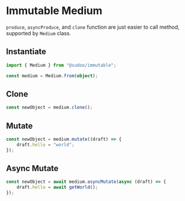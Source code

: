 # Immutable Medium

`produce`, `asyncProduce`, and `clone` function are just easier to call method, supported by `Medium` class.

## Instantiate

```ts
import { Medium } from "@sudoo/immutable";

const medium = Medium.from(object);
```

## Clone

```ts
const newObject = medium.clone();
```

## Mutate

```ts
const newObject = medium.mutate((draft) => {
    draft.hello = "world";
});
```

## Async Mutate

```ts
const newObject = await medium.asyncMutate(async (draft) => {
    draft.hello = await getWorld();
});
```
